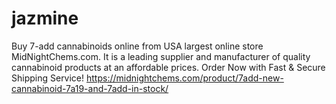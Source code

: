 # jazmine
Buy 7-add cannabinoids online from USA largest online store MidNightChems.com. It is a leading supplier and manufacturer of quality cannabinoid products at an affordable prices. Order Now with Fast &amp; Secure Shipping Service!
https://midnightchems.com/product/7add-new-cannabinoid-7a19-and-7add-in-stock/
